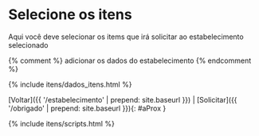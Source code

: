 # Selecione os itens

Aqui você deve selecionar os items que irá solicitar ao estabelecimento selecionado

{% comment %}
adicionar os dados do estabelecimento
{% endcomment %}

{% include itens/dados_itens.html %}

[Voltar]({{ '/estabelecimento' | prepend: site.baseurl }}) | [Solicitar]({{ '/obrigado' | prepend: site.baseurl }}){: #aProx }

{% include itens/scripts.html %}
